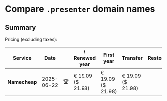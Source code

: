 # Compare `.presenter` domain names

## Summary

Pricing (excluding taxes):

| Service | Date |  | / Renewed year | First year | Transfer | Restoration |
|--|--|--|--|--|--|--|
| **Namecheap** | 2025-06-22 | 🏆 | € 19.09<br>($ 21.98) | € 19.09<br>($ 21.98) | € 19.09<br>($ 21.98) |  |
